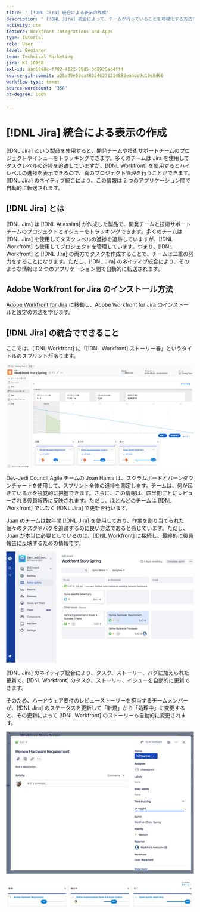 ```yaml
---
title: ' [!DNL Jira] 統合による表示の作成'
description: ' [!DNL Jira] 統合によって、チームが行っていることを可視化する方法を説明します。'
activity: use
feature: Workfront Integrations and Apps
type: Tutorial
role: User
level: Beginner
team: Technical Marketing
jira: KT-10068
exl-id: aad18a8c-f782-4122-89d5-0d9935ed4ff4
source-git-commit: a25a49e59ca483246271214886ea4dc9c10e8d66
workflow-type: tm+mt
source-wordcount: '356'
ht-degree: 100%

---
```


# [!DNL Jira] 統合による表示の作成

[!DNL Jira] という製品を使用すると、開発チームや技術サポートチームのプロジェクトやイシューをトラッキングできます。多くのチームは Jira を使用してタスクレベルの進捗を追跡していますが、[!DNL Workfront] を使用するとハイレベルの進捗を表示できるので、真のプロジェクト管理を行うことができます。[!DNL Jira] のネイティブ統合により、この情報は 2 つのアプリケーション間で自動的に転送されます。

## [!DNL Jira] とは

[!DNL Jira] は [!DNL Atlassian] が作成した製品で、開発チームと技術サポートチームのプロジェクトとイシューをトラッキングできます。多くのチームは [!DNL Jira] を使用してタスクレベルの進捗を追跡していますが、[!DNL Workfront] も使用してプロジェクトを管理しています。つまり、[!DNL Workfront] と [!DNL Jira] の両方でタスクを作成することで、チームは二重の努力をすることになります。ただし、[!DNL Jira] のネイティブ統合により、そのような情報は 2 つのアプリケーション間で自動的に転送されます。

## Adobe Workfront for Jira のインストール方法

[Adobe Workfront for Jira](https://experienceleague.adobe.com/docs/workfront/using/adobe-workfront-integrations/workfront-for-jira/workfront-for-jira.html?lang=ja) に移動し、Adobe Workfront for Jira のインストールと設定の方法を学びます。

## [!DNL Jira] の統合でできること

ここでは、[!DNL Workfront] に「[!DNL Workfront] ストーリー春」というタイトルのスプリントがあります。

![ストーリーボードバーンダウンチャート](assets/Jira01.png)

Dev-Jedi Council Agile チームの Joan Harris は、スクラムボードとバーンダウンチャートを使用して、スプリント全体の進捗を測定します。チームは、何が起きているかを視覚的に把握できます。さらに、この情報は、四半期ごとにレビューされる役員報告に反映されます。ただし、ほとんどのチームは [!DNL Workfront] ではなく [!DNL Jira] で更新を行います。

Joan のチームは数年間 [!DNL Jira] を使用しており、作業を割り当てられた個々のタスクやバグを追跡するのに良い方法であると感じています。ただし、Joan が本当に必要としているのは、[!DNL Workfront] に接続し、最終的に役員報告に反映するための情報です。

![Jira ストーリーボード](assets/Jira02.png)

[!DNL Jira] のネイティブ統合により、タスク、ストーリー、バグに加えられた更新で、[!DNL Workfront] のタスク、ストーリー、イシューを自動的に更新できます。

そのため、ハードウェア要件のレビューストーリーを担当するチームメンバーが、[!DNL Jira] のステータスを更新して「新規」から「処理中」に変更すると、その更新によって [!DNL Workfront] のストーリーも自動的に変更されます。

![Jira ステータスページ](assets/Jira03.png)

![ステータス列](assets/Jira04.png)
